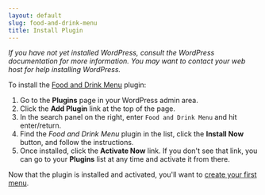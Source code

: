 ```yaml
---
layout: default
slug: food-and-drink-menu
title: Install Plugin
---
```

*If you have not yet installed WordPress, consult the WordPress documentation for more information. You may want to contact your web host for help installing WordPress.*

To install the [Food and Drink Menu](https://wordpress.org/plugins/food-and-drink-menu/) plugin:

1. Go to the **Plugins** page in your WordPress admin area.
2. Click the **Add Plugin** link at the top of the page.
3. In the search panel on the right, enter `Food and Drink Menu` and hit enter/return.
4. Find the *Food and Drink Menu* plugin in the list, click the **Install Now** button, and follow the instructions.
5. Once installed, click the **Activate Now** link. If you don't see that link, you can go to your **Plugins** list at any time and activate it from there.

Now that the plugin is installed and activated, you'll want to [create your first menu](create-menu).
